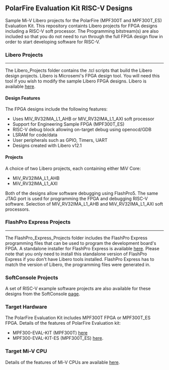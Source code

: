 ## PolarFire Evaluation Kit RISC-V Designs

Sample Mi-V Libero projects for the PolarFire (MPF300T and MPF300T_ES) Evaluation Kit.
This repository containts Libero projects for FPGA designs including a RISC-V soft processor.
The Programming bitstream(s) are also included so that you do not need to run through the full FPGA design flow in order to start developing software for RISC-V.

### Libero Projects
--------------------
The Libero_Projects folder contains the .tcl scripts that build the Libero design projects. Libero is Microsemi's FPGA design tool. You will need this tool if you wish to modify the sample Libero FPGA designs. Libero is available 
[here](https://www.microsemi.com/products/fpga-soc/design-resources/design-software/libero-soc#downloads).

#### Design Features
The FPGA designs include the following features:
* Uses MIV_RV32IMA_L1_AHB or MIV_RV32IMA_L1_AXI soft processor
* Support for Engineering Sample FPGA (MPF300T_ES)
* RISC-V debug block allowing on-target debug using openocd/GDB
* LSRAM for code/data
* User peripherals such as GPIO, Timers, UART
* Designs created with Libero v12.1

#### Projects
A choice of two Libero projects, each containing either MiV Core:

* MiV_RV32IMA_L1_AHB
* MiV_RV32IMA_L1_AXI

Both of the designs allow software debugging using FlashPro5. The same JTAG port is used for programming the FPGA and debugging RISC-V software. Selection of MIV_RV32IMA_L1_AHB and MiV_RV32IMA_L1_AXI soft processors.

### FlashPro Express Projects
---------------------
The FlashPro_Express_Projects folder includes the FlashPro Express programming files that can be used to program the development board's FPGA. A standalone installer for FlashPro Express is available [here](http://www.microsemi.com/products/fpga-soc/design-resources/programming/flashpro#software). 
Please note that you only need to install this standalone version of FlashPro Express if you don't have Libero tools installed. FlashPro Express has to match the version of Libero, the programming files were generated in.

### SoftConsole Projects
A set of RISC-V example software projects are also available for these designs from the SoftConsole [page](https://github.com/RISCV-on-Microsemi-FPGA/SoftConsole).

### Target Hardware
The PolarFire Evaluation Kit includes MPF300T FPGA or MPF300T_ES FPGA. Details of the features of PolarFire Evaluation kit:
* MPF300-EVAL-KIT (MPF300T) [here](https://www.microsemi.com/existing-parts/parts/150789)
* MPF300-EVAL-KIT-ES (MPF300T_ES) [here](https://www.microsemi.com/existing-parts/parts/138273).

### Target Mi-V CPU
Details of the features of Mi-V CPUs are available [here](https://github.com/RISCV-on-Microsemi-FPGA/CPUs).
